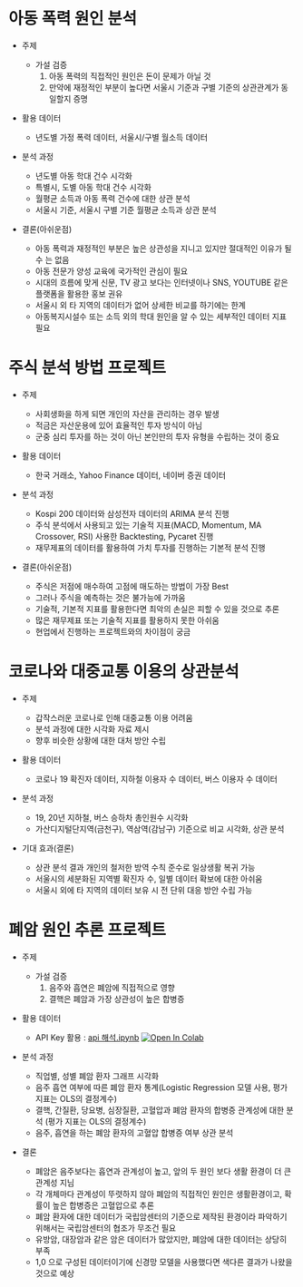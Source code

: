 # 아동 폭력 원인 분석
- 주제
  - 가설 검증
    1. 아동 폭력의 직접적인 원인은 돈이 문제가 아닐 것
    2. 만약에 재정적인 부분이 높다면 서울시 기준과 구별 기준의 상관관계가 동일할지 증명    

- 활용 데이터
  - 년도별 가정 폭력 데이터, 서울시/구별 월소득 데이터      

- 분석 과정
  - 년도별 아동 학대 건수 시각화
  - 특별시, 도별 아동 학대 건수 시각화
  - 월평균 소득과 아동 폭력 건수에 대한 상관 분석
  - 서울시 기준, 서울시 구별 기준 월평균 소득과 상관 분석 

- 결론(아쉬운점)
  - 아동 폭력과 재정적인 부분은 높은 상관성을 지니고 있지만 절대적인 이유가 될 수 는 없음
  - 아동 전문가 양성 교육에 국가적인 관심이 필요
  - 시대의 흐름에 맞게 신문, TV 광고 보다는 인터넷이나 SNS, YOUTUBE 같은 플랫폼을 활용한 홍보 권유
  - 서울시 외 타 지역의 데이터가 없어 상세한 비교를 하기에는 한계
  - 아동복지시설수 또는 소득 외의 학대 원인을 알 수 있는 세부적인 데이터 지표 필요


# 주식 분석 방법 프로젝트
- 주제 
  - 사회생화을 하게 되면 개인의 자산을 관리하는 경우 발생
  - 적금은 자산운용에 있어 효율적인 투자 방식이 아님
  - 군중 심리 투자를 하는 것이 아닌 본인만의 투자 유형을 수립하는 것이 중요

- 활용 데이터
  - 한국 거래소, Yahoo Finance 데이터, 네이버 증권 데이터

- 분석 과정
  - Kospi 200 데이터와 삼성전자 데이터의 ARIMA 분석 진행
  - 주식 분석에서 사용되고 있는 기술적 지표(MACD, Momentum, MA Crossover, RSI) 사용한 Backtesting, Pycaret 진행
  - 재무제표의 데이터를 활용하여 가치 투자를 진행하는 기본적 분석 진행

- 결론(아쉬운점)
  - 주식은 저점에 매수하여 고점에 매도하는 방법이 가장 Best
  - 그러나 주식을 예측하는 것은 불가능에 가까움
  - 기술적, 기본적 지표를 활용한다면 최악의 손실은 피할 수 있을 것으로 추론
  -  많은 재무제표 또는 기술적 지표를 활용하지 못한 아쉬움
  -  현업에서 진행하는 프로젝트와의 차이점이 궁금   


# 코로나와 대중교통 이용의 상관분석
- 주제 
  - 갑작스러운 코로나로 인해 대중교통 이용 어려움
  - 분석 과정에 대한 시각화 자료 제시
  - 향후 비슷한 상황에 대한 대처 방안 수립

- 활용 데이터 
  - 코로나 19 확진자 데이터, 지하철 이용자 수 데이터, 버스 이용자 수 데이터

- 분석 과정 
  - 19, 20년 지하철, 버스 승하차 총인원수 시각화
  - 가산디지털단지역(금천구), 역삼역(감남구) 기준으로 비교 시각화, 상관 분석

- 기대 효과(결론)
  - 상관 분석 결과 개인의 철저한 방역 수칙 준수로 일상생활 복귀 가능
  - 서울시의 세분화된 지역별 확진자 수, 일별 데이터 확보에 대한 아쉬움
  - 서울시 외에 타 지역의 데이터 보유 시 전 단위 대응 방안 수립 가능




# 폐암 원인 추론 프로젝트
- 주제
  - 가설 검증
     1. 음주와 흡연은 폐암에 직접적으로 영향
     2. 결핵은 폐암과 가장 상관성이 높은 합병증

- 활용 데이터 
  - API Key 활용 : [api 해석.ipynb](https://colab.research.google.com/drive/1-cmO6qiW4RMzkcJv2hOyDowMp5exOCET) [![Open In Colab](https://colab.research.google.com/assets/colab-badge.svg)](https://drive.google.com/file/d/1-cmO6qiW4RMzkcJv2hOyDowMp5exOCET/view?usp=sharing)
 
- 분석 과정
  - 직업별, 성별 폐암 환자 그래프 시각화
  - 음주 흡연 여부에 따른 폐암 환자 통계(Logistic Regression 모델 사용, 평가 지표는 OLS의 결정계수)
  - 결핵, 간질환, 당요병, 심장질환, 고혈압과 폐암 환자의 합병증 관계성에 대한 분석 (평가 지표는 OLS의 결정계수) 
  - 음주, 흡연을 하는 폐암 환자의 고혈압 합병증 여부 상관 분석

- 결론
  - 폐암은 음주보다는 흡연과 관계성이 높고, 앞의 두 원인 보다 생활 환경이 더 큰 관계성 지님
  - 각 개체마다 관계성이 뚜렷하지 않아 폐암의 직접적인 원인은 생활환경이고, 확률이 높은 합병증은 고혈압으로 추론
  - 폐암 환자에 대한 데이터가 국립암센터의 기준으로 제작된 환경이라 파악하기 위해서는 국립암센터의 협조가 무조건 필요 
  - 유방암, 대장암과 같은 암은 데이터가 많았지만, 폐암에 대한 데이터는 상당히 부족
  - 1,0 으로 구성된 데이터이기에 신경망 모델을 사용했다면 색다른 결과가 나왔을 것으로 예상


